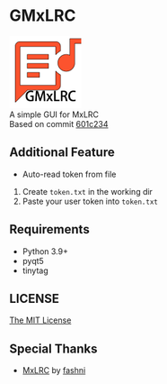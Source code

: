 # GMxLRC
<img src="icon.png" height="128"><br>
A simple GUI for MxLRC<br>
Based on commit [601c234](https://github.com/fashni/MxLRC/commit/601c23437b657d48c2eba93d563d61a22671ff47)

## Additional Feature
- Auto-read token from file
1. Create `token.txt` in the working dir
2. Paste your user token into `token.txt`

## Requirements
- Python 3.9+
- pyqt5
- tinytag
 
## LICENSE
[The MIT License](LICENSE)

## Special Thanks
- [MxLRC](https://github.com/fashni/MxLRC) by [fashni](https://github.com/fashni)
